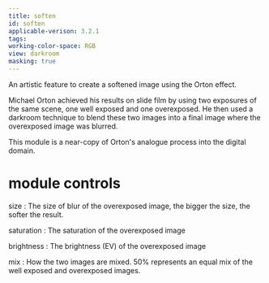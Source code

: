 ```yaml
---
title: soften
id: soften
applicable-verison: 3.2.1
tags: 
working-color-space: RGB 
view: darkroom
masking: true
---
```


An artistic feature to create a softened image using the Orton effect.

Michael Orton achieved his results on slide film by using two exposures of the same scene, one well exposed and one overexposed. He then used a darkroom technique to blend these two images into a final image where the overexposed image was blurred.

This module is a near-copy of Orton's analogue process into the digital domain.

# module controls

size
: The size of blur of the overexposed image, the bigger the size, the softer the result.

saturation
: The saturation of the overexposed image

brightness
: The brightness (EV) of the overexposed image

mix
: How the two images are mixed. 50% represents an equal mix of the well exposed and overexposed images.

